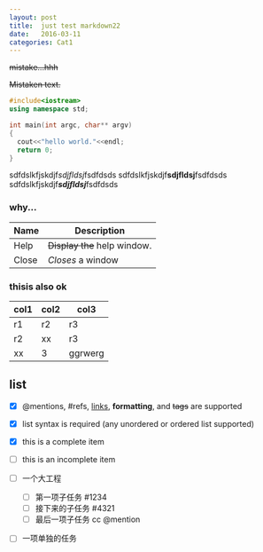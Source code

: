 ```yaml
---
layout: post
title:  just test markdown22
date:   2016-03-11
categories: Cat1
---
```


~~mistake...hhh~~

~~Mistaken text.~~

```cpp
#include<iostream>
using namespace std;

int main(int argc, char** argv)
{
  cout<<"hello world."<<endl;
  return 0;
}
```
sdfdslkfjskdjf*sdjfldsj*fsdfdsds
sdfdslkfjskdjf**sdjfldsj**fsdfdsds
sdfdslkfjskdjf***sdjfldsj***fsdfdsds

### why...


| Name | Description          |
| ------------- | ----------- |
| Help      | ~~Display the~~ help window.|
| Close     | _Closes_ a window     |

### thisis also ok

| col1 | col2 | col3 |
| ------ | ------ | ------ |
| r1 | r2 | r3 |
| r2 | xx | r3 |
| xx | 3 | ggrwerg |

## list
- [x] @mentions, #refs, [links](), **formatting**, and <del>tags</del> are supported
- [x] list syntax is required (any unordered or ordered list supported)
- [x] this is a complete item
- [ ] this is an incomplete item

- [ ] 一个大工程
  - [ ] 第一项子任务 #1234
  - [ ] 接下来的子任务 #4321
  - [ ] 最后一项子任务 cc @mention
- [ ] 一项单独的任务
